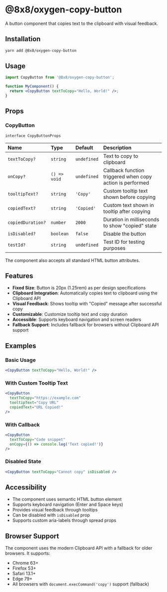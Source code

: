 # @8x8/oxygen-copy-button

A button component that copies text to the clipboard with visual feedback.

## Installation

```bash
yarn add @8x8/oxygen-copy-button
```

## Usage

```jsx
import CopyButton from '@8x8/oxygen-copy-button';

function MyComponent() {
  return <CopyButton textToCopy="Hello, World!" />;
}
```

## Props

### CopyButton

`interface CopyButtonProps`

| Name              | Type         | Default     | Description                                               |
| :---------------- | :----------- | :---------- | :-------------------------------------------------------- |
| `textToCopy?`     | `string`     | `undefined` | Text to copy to clipboard                                 |
| `onCopy?`         | `() => void` | `undefined` | Callback function triggered when copy action is performed |
| `tooltipText?`    | `string`     | `'Copy'`    | Custom tooltip text shown before copying                  |
| `copiedText?`     | `string`     | `'Copied'`  | Custom text shown in tooltip after copying                |
| `copiedDuration?` | `number`     | `2000`      | Duration in milliseconds to show "copied" state           |
| `isDisabled?`     | `boolean`    | `false`     | Disable the button                                        |
| `testId?`         | `string`     | `undefined` | Test ID for testing purposes                              |

The component also accepts all standard HTML button attributes.

## Features

- **Fixed Size**: Button is 20px (1.25rem) as per design specifications
- **Clipboard Integration**: Automatically copies text to clipboard using the Clipboard API
- **Visual Feedback**: Shows tooltip with "Copied" message after successful copy
- **Customizable**: Customize tooltip text and copy duration
- **Accessible**: Supports keyboard navigation and screen readers
- **Fallback Support**: Includes fallback for browsers without Clipboard API support

## Examples

### Basic Usage

```jsx
<CopyButton textToCopy="Hello, World!" />
```

### With Custom Tooltip Text

```jsx
<CopyButton
  textToCopy="https://example.com"
  tooltipText="Copy URL"
  copiedText="URL Copied!"
/>
```

### With Callback

```jsx
<CopyButton
  textToCopy="Code snippet"
  onCopy={() => console.log('Text copied!')}
/>
```

### Disabled State

```jsx
<CopyButton textToCopy="Cannot copy" isDisabled />
```

## Accessibility

- The component uses semantic HTML button element
- Supports keyboard navigation (Enter and Space keys)
- Provides visual feedback through tooltips
- Can be disabled with `isDisabled` prop
- Supports custom aria-labels through spread props

## Browser Support

The component uses the modern Clipboard API with a fallback for older browsers. It supports:

- Chrome 63+
- Firefox 53+
- Safari 13.1+
- Edge 79+
- All browsers with `document.execCommand('copy')` support (fallback)
